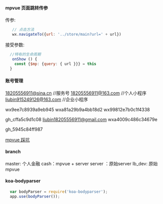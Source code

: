#### mpvue 页面跳转传参
传参:
```js
   // 点击方法
   wx.navigateTo({url: '../store/main?url=' + url})
```
接受参数:
```js
  //特有的生命周期
   onShow () {
    const {$mp: {query: { url }}} = this
  }
```
#### 账号管理
18205556911@sina.cn //服务号
18205556911@163.com //个人小程序
liubin915249126@163.com //企业小程序


wx9ee7c8939a9eb945
wxa81a29b9a4bb18d2
wx99812e7b0c1f4338


gh_cffa5c9d1c08 liubin18205556911@gmail.com  wxa4009c486c34679e

gh_5945c84ff987

[mpvue 踩坑](http://www.bslxx.com/m/view.php?aid=1824)

#### branch 
master: 个人金融
cash：mpvue + server
server ：原始server
lb_dev: 原始mpvue

#### koa-bodyparser
```js
  var bodyParser = require('koa-bodyparser');
  app.use(bodyParser());
```
#### 